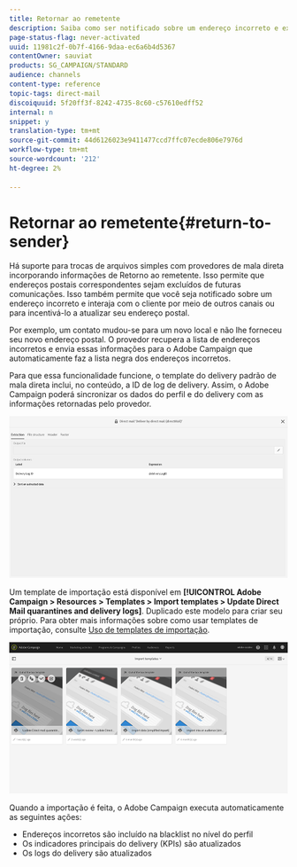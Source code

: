 ```yaml
---
title: Retornar ao remetente
description: Saiba como ser notificado sobre um endereço incorreto e excluí-lo de comunicações futuras.
page-status-flag: never-activated
uuid: 11981c2f-0b7f-4166-9daa-ec6a6b4d5367
contentOwner: sauviat
products: SG_CAMPAIGN/STANDARD
audience: channels
content-type: reference
topic-tags: direct-mail
discoiquuid: 5f20ff3f-8242-4735-8c60-c57610edff52
internal: n
snippet: y
translation-type: tm+mt
source-git-commit: 44d6126023e9411477ccd7ffc07ecde806e7976d
workflow-type: tm+mt
source-wordcount: '212'
ht-degree: 2%

---
```



# Retornar ao remetente{#return-to-sender}

Há suporte para trocas de arquivos simples com provedores de mala direta incorporando informações de Retorno ao remetente. Isso permite que endereços postais correspondentes sejam excluídos de futuras comunicações. Isso também permite que você seja notificado sobre um endereço incorreto e interaja com o cliente por meio de outros canais ou para incentivá-lo a atualizar seu endereço postal.

Por exemplo, um contato mudou-se para um novo local e não lhe forneceu seu novo endereço postal. O provedor recupera a lista de endereços incorretos e envia essas informações para o Adobe Campaign que automaticamente faz a lista negra dos endereços incorretos.

Para que essa funcionalidade funcione, o template do delivery padrão de mala direta inclui, no conteúdo, a ID de log de delivery. Assim, o Adobe Campaign poderá sincronizar os dados do perfil e do delivery com as informações retornadas pelo provedor.

![](assets/direct_mail_return_sender_1.png)

Um template de importação está disponível em **[!UICONTROL Adobe Campaign > Resources > Templates > Import templates > Update Direct Mail quarantines and delivery logs]**. Duplicado este modelo para criar seu próprio. Para obter mais informações sobre como usar templates de importação, consulte [Uso de templates de importação](../../automating/using/importing-data-with-import-templates.md#setting-up-import-templates).

![](assets/direct_mail_return_sender_2.png)

Quando a importação é feita, o Adobe Campaign executa automaticamente as seguintes ações:

* Endereços incorretos são incluído na blacklist no nível do perfil
* Os indicadores principais do delivery (KPIs) são atualizados
* Os logs do delivery são atualizados

